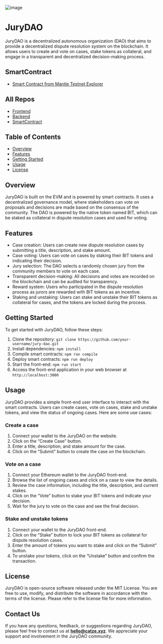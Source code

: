 ![image](https://user-images.githubusercontent.com/65929678/232244423-20b3e899-92b7-4b3e-8fbe-3c31ba2b5055.png)

# JuryDAO
JuryDAO is a decentralized autonomous organization (DAO) that aims to provide a decentralized dispute resolution system on the blockchain. It allows users to create and vote on cases, stake tokens as collateral, and engage in a transparent and decentralized decision-making process.
​
## SmartContract
- [Smart Contract from Mantle Testnet Explorer](https://explorer.testnet.mantle.xyz/address/0xBE085BfE3e321e537f35b1FE8f29341af01A734B)
​
## All Repos
- [Frontend](https://github.com/catze-labs/jury-dao-web)
- [Backend](https://github.com/catze-labs/jury-dao-server)
- [SmartContract](https://github.com/catze-labs/jury-dao-contract)
​
## Table of Contents
- [Overview](#overview)
- [Features](#features)
- [Getting Started](#getting-started)
- [Usage](#usage)
- [License](#license)
​
## Overview
JuryDAO is built on the EVM and is powered by smart contracts. It uses a decentralized governance model, where stakeholders can vote on proposals and decisions are made based on the consensus of the community. The DAO is powered by the native token named BIT, which can be staked as collateral in dispute resolution cases and used for voting.
​
## Features
- Case creation: Users can create new dispute resolution cases by submitting a title, description, and stake amount.
- Case voting: Users can vote on cases by staking their BIT tokens and indicating their decision.
- Jury selection: The DAO selects a randomly chosen jury from the community members to vote on each case.
- Transparent decision-making: All decisions and votes are recorded on the blockchain and can be audited for transparency.
- Reward system: Users who participated in the dispute resolution process as jurors are rewarded with BIT tokens as an incentive.
- Staking and unstaking: Users can stake and unstake their BIT tokens as collateral for cases, and the tokens are locked during the process.
​
## Getting Started
To get started with JuryDAO, follow these steps:
1. Clone the repository: `git clone https://github.com/your-username/jury-dao.git`
2. Install dependencies: `npm install`
3. Compile smart contracts: `npm run compile`
4. Deploy smart contracts: `npm run deploy`
5. Start the front-end: `npm run start`
6. Access the front-end application in your web browser at `http://localhost:3000`
​
## Usage
JuryDAO provides a simple front-end user interface to interact with the smart contracts. Users can create cases, vote on cases, stake and unstake tokens, and view the status of ongoing cases. Here are some use cases:
​
### Create a case
1. Connect your wallet to the JuryDAO on the website.
2. Click on the “Create Case” button.
3. Enter a title, description, and stake amount for the case.
4. Click on the “Submit” button to create the case on the blockchain.
​
### Vote on a case
1. Connect your Ethereum wallet to the JuryDAO front-end.
2. Browse the list of ongoing cases and click on a case to view the details.
3. Review the case information, including the title, description, and current stakes.
4. Click on the “Vote” button to stake your BIT tokens and indicate your decision.
5. Wait for the jury to vote on the case and see the final decision.
​
### Stake and unstake tokens
1. Connect your wallet to the JuryDAO front-end.
2. Click on the “Stake” button to lock your BIT tokens as collateral for dispute resolution cases.
3. Enter the amount of tokens you want to stake and click on the “Submit” button.
4. To unstake your tokens, click on the “Unstake” button and confirm the transaction.
​
## License
JuryDAO is open-source software released under the MIT License. You are free to use, modify, and distribute the software in accordance with the terms of the license. Please refer to the license file for more information.
​
## Contact Us
If you have any questions, feedback, or suggestions regarding JuryDAO, please feel free to contact us at **hello@catze.xyz**. We appreciate your support and involvement in the JuryDAO community.

